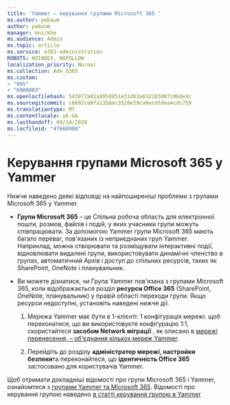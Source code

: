 ```yaml
---
title: 'Yammer – керування групами Microsoft 365 '
ms.author: pebaum
author: pebaum
manager: mnirkhe
ms.audience: Admin
ms.topic: article
ms.service: o365-administration
ROBOTS: NOINDEX, NOFOLLOW
localization_priority: Normal
ms.collection: Adm_O365
ms.custom:
- "995"
- "6000003"
ms.openlocfilehash: 543972a81a8958951e31d63a632283d07c06de4c
ms.sourcegitcommit: c6692ce0fa1358ec3529e59ca0ecdfdea4cdc759
ms.translationtype: MT
ms.contentlocale: uk-UA
ms.lasthandoff: 09/14/2020
ms.locfileid: "47668908"
---
```

# <a name="manage-microsoft-365-groups-in-yammer"></a>Керування групами Microsoft 365 у Yammer

Нижче наведено деякі відповіді на найпоширеніші проблеми з групами Microsoft 365 у Yammer.

* **Групи Microsoft 365** – це Спільна робоча область для електронної пошти, розмов, файлів і подій, у яких учасники групи можуть співпрацювати. За допомогою Yammer групи Microsoft 365 мають багато переваг, пов'язаних із неприєднаних груп Yammer. Наприклад, можна створювати та розміщувати інтерактивні події, відновлювати видалені групи, використовувати динамічні членство в групах, автоматичний Архів і доступ до спільних ресурсів, таких як SharePoint, OneNote і планувальник.

* Ви можете дізнатися, чи Група Yammer пов'язана з групами Microsoft 365, коли відображається розділ **ресурси Office 365** (SharePoint, OneNote, планувальник) у правій області переходи групи. Якщо ресурси недоступні, установіть наведені нижче дії.

  1. Мережа Yammer має бути в 1-клієнті: 1 конфігурація мережі. щоб переконатися, що ви використовуєте конфігурацію 1:1, скористайтеся **засобом Network міграції** , як описано в [мережі перенесення, – об'єднання кількох мереж Yammer](https://docs.microsoft.com/yammer/configure-your-yammer-network/consolidate-multiple-yammer-networks).

  2. Перейдіть до розділу **адміністратор мережі, настройки безпеки**та переконайтеся, що **ідентичність Office 365** застосовано для користувачів Yammer.

Щоб отримати докладніші відомості про групи Microsoft 365 і Yammer, ознайомтеся з [групами Yammer та Microsoft 365](https://docs.microsoft.com/yammer/manage-yammer-groups/yammer-and-office-365-groups). Відомості про керування групою наведено [в статті керування групою в Yammer](https://support.office.com/article/Manage-a-group-in-Yammer-6e05c6d6-5548-4c88-89cd-e6757a514ef2)
